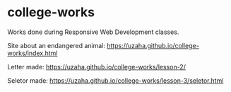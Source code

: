 # college-works
Works done during Responsive Web Development classes.

Site about an endangered animal: https://uzaha.github.io/college-works/index.html

Letter made: https://uzaha.github.io/college-works/lesson-2/

Seletor made: https://uzaha.github.io/college-works/lesson-3/seletor.html

